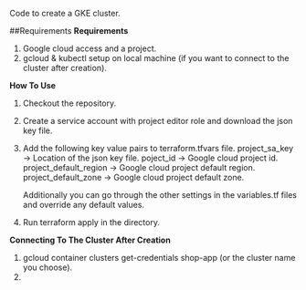 Code to create a GKE cluster.

##Requirements
**Requirements**
1. Google cloud access and a project.
2. gcloud & kubectl setup on local machine (if you want to connect to the cluster after creation).


**How To Use**
1. Checkout the repository.
2. Create a service account with project editor role and download the json key file.
3. Add the following key value pairs to terraform.tfvars file.
	project_sa_key -> Location of the json key file.
	poject_id -> Google cloud project id.
	project_default_region -> Google cloud project default region.
	project_default_zone -> Google cloud project default zone.

	Additionally you can go through the other settings in the variables.tf files and override any default values.

4. Run terraform apply in the directory.

**Connecting To The Cluster After Creation**
1. gcloud container clusters get-credentials shop-app (or the cluster name you choose).
2. 
